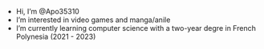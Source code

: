- Hi, I’m @Apo35310
- I’m interested in video games and manga/anile
- I’m currently learning computer science with a two-year degre in French Polynesia (2021 - 2023)

<!---
Apo35310/Apo35310 is a ✨ special ✨ repository because its `README.md` (this file) appears on your GitHub profile.
You can click the Preview link to take a look at your changes.
--->
